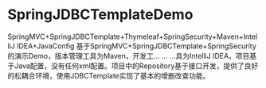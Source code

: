 # SpringJDBCTemplateDemo
SpringMVC+SpringJDBCTemplate+Thymeleaf+SpringSecurity+Maven+IntelliJ IDEA+JavaConfig
基于SpringMVC+SpringJDBCTemplate+SpringSecurity的演示Demo，版本管理工具为Maven，开发工…  …
…具为IntelliJ IDEA，项目基于Java配置，没有任何xml配置。项目中的Repository基于接口开发，提供了良好的松耦合环境，使用JDBCTemplate实现了基本的增删改查功能。
